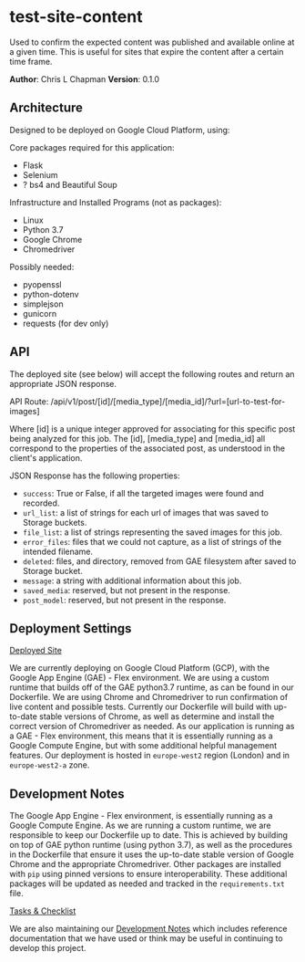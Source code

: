 # test-site-content

Used to confirm the expected content was published and available online at a given time. This is useful for sites that expire the content after a certain time frame.

**Author**: Chris L Chapman
**Version**: 0.1.0

## Architecture

Designed to be deployed on Google Cloud Platform, using:

Core packages required for this application:

- Flask
- Selenium
- ? bs4 and Beautiful Soup

Infrastructure and Installed Programs (not as packages):

- Linux
- Python 3.7
- Google Chrome
- Chromedriver

Possibly needed:

- pyopenssl
- python-dotenv
- simplejson
- gunicorn
- requests (for dev only)

## API

The deployed site (see below) will accept the following routes and return an appropriate JSON response.

API Route: /api/v1/post/[id]/[media_type]/[media_id]/?url=[url-to-test-for-images]

Where [id] is a unique integer approved for associating for this specific post being analyzed for this job. The [id], [media_type] and [media_id] all correspond to the properties of the associated post, as understood in the client's application.

JSON Response has the following properties:

- `success`: True or False, if all the targeted images were found and recorded.
- `url_list`: a list of strings for each url of images that was saved to Storage buckets.
- `file_list`: a list of strings representing the saved images for this job.
- `error_files`: files that we could not capture, as a list of strings of the intended filename.
- `deleted`: files, and directory, removed from GAE filesystem after saved to Storage bucket.
- `message`: a string with additional information about this job.
- `saved_media`: reserved, but not present in the response.
- `post_model`: reserved, but not present in the response.

## Deployment Settings

[Deployed Site](https://capture-dot-engaged-builder-257615.appspot.com)

We are currently deploying on Google Cloud Platform (GCP), with the Google App Engine (GAE) - Flex environment. We are using a custom runtime that builds off of the GAE python3.7 runtime, as can be found in our Dockerfile. We are using Chrome and Chromedriver to run confirmation of live content and possible tests. Currently our Dockerfile will build with up-to-date stable versions of Chrome, as well as determine and install the correct version of Chromedriver as needed. As our application is running as a GAE - Flex environment, this means that it is essentially running as a Google Compute Engine, but with some additional helpful management features. Our deployment is hosted in `europe-west2` region (London) and in `europe-west2-a` zone.

## Development Notes

The Google App Engine - Flex environment, is essentially running as a Google Compute Engine. As we are running a custom runtime, we are responsible to keep our Dockerfile up to date. This is achieved by building on top of GAE python runtime (using python 3.7), as well as the procedures in the Dockerfile that ensure it uses the up-to-date stable version of Google Chrome and the appropriate Chromedriver. Other packages are installed with `pip` using pinned versions to ensure interoperability. These additional packages will be updated as needed and tracked in the `requirements.txt` file.

[Tasks & Checklist](./checklist.md)

We are also maintaining our [Development Notes](./DEVELOPEMENT_NOTES.md) which includes reference documentation that we have used or think may be useful in continuing to develop this project.
